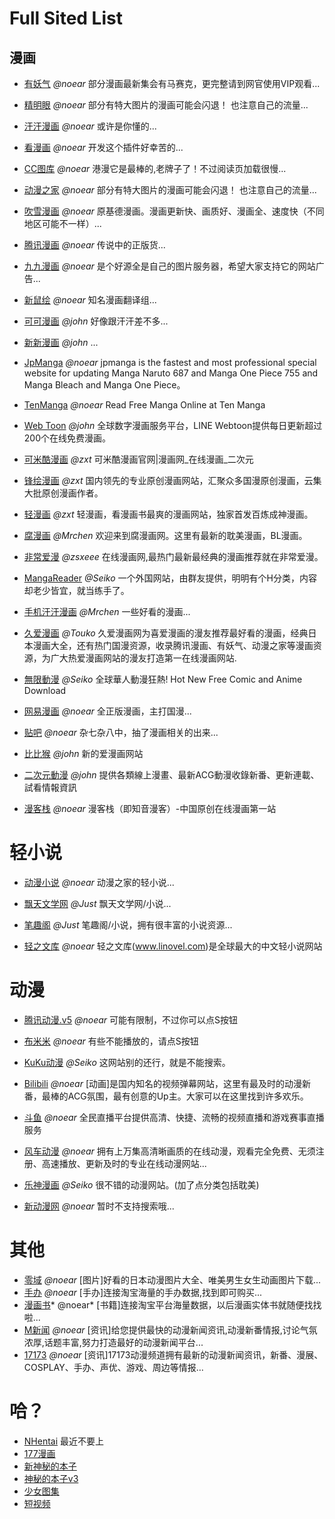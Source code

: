 # Full Sited List
## 漫画

- [有妖气](sited://data?aHR0cDovL3NpdGVkLm5vZWFyLm9yZy9hZGRpbi9zaXRlMTAwNS5zaXRlZC54bWw=)
  *@noear*
  部分漫画最新集会有马赛克，更完整请到网官使用VIP观看...

- [精明眼](sited://data?aHR0cDovL3NpdGVkLm5vZWFyLm9yZy9hZGRpbi9zaXRlMTAwNy5zaXRlZC54bWw=)
  *@noear* 
  部分有特大图片的漫画可能会闪退！ 也注意自己的流量...

- [汗汗漫画](sited://data?aHR0cDovL3NpdGVkLm5vZWFyLm9yZy9hZGRpbi9zaXRlMTAwOC5zaXRlZC54bWw=)
  *@noear*
  或许是你懂的...

- [看漫画](sited://data?aHR0cDovL3NpdGVkLm5vZWFyLm9yZy9hZGRpbi9zaXRlMTAwOS5zaXRlZC54bWw=)
  *@noear*
  开发这个插件好幸苦的...

- [CC图库](sited://data?aHR0cDovL3NpdGVkLm5vZWFyLm9yZy9hZGRpbi9zaXRlMTAxMi5zaXRlZC54bWw=)
  *@noear* 
  港漫它是最棒的,老牌子了！不过阅读页加载很慢...

- [动漫之家](sited://data?aHR0cDovL3NpdGVkLm5vZWFyLm9yZy9hZGRpbi9zaXRlMTAxNC5zaXRlZC54bWw=)
  *@noear*
  部分有特大图片的漫画可能会闪退！ 也注意自己的流量...

- [吹雪漫画](sited://data?aHR0cDovL3NpdGVkLm5vZWFyLm9yZy9hZGRpbi9zaXRlMTAxOS5zaXRlZC54bWw=)
  *@noear*
  原基德漫画。漫画更新快、画质好、漫画全、速度快（不同地区可能不一样）...

- [腾讯漫画](sited://data?aHR0cDovL3NpdGVkLm5vZWFyLm9yZy9hZGRpbi9zaXRlMTAyMC5zaXRlZC54bWw=)
  *@noear* 
  传说中的正版货...

- [九九漫画](sited://data?aHR0cDovL3NpdGVkLm5vZWFyLm9yZy9hZGRpbi9zaXRlMTAyMy5zaXRlZC54bWw=)
  *@noear* 
  是个好源全是自己的图片服务器，希望大家支持它的网站广告...

- [新鼠绘](sited://data?aHR0cDovL3NpdGVkLm5vZWFyLm9yZy9hZGRpbi9zaXRlMTAzMC5zaXRlZC54bWw=)
  *@noear* 
  知名漫画翻译组...

- [可可漫画](sited://data?aHR0cDovL3NpdGVkLm5vZWFyLm9yZy9hZGRpbi9zaXRlMTAzMi5zaXRlZC54bWw=)
  *@john*
  好像跟汗汗差不多...

- [新新漫画](sited://data?aHR0cDovL3NpdGVkLm5vZWFyLm9yZy9hZGRpbi9zaXRlMTAzMy5zaXRlZC54bWw=)
  *@john* 
  ...

- [JpManga](sited://data?aHR0cDovL3NpdGVkLm5vZWFyLm9yZy9hZGRpbi9zaXRlMTAzOS5zaXRlZC54bWw=)
  *@noear* 
  jpmanga is the fastest and most professional special website for updating Manga Naruto 687 and Manga One Piece 755 and Manga Bleach and Manga One Piece。

- [TenManga](sited://data?aHR0cDovL3NpdGVkLm5vZWFyLm9yZy9hZGRpbi9zaXRlMTA0MC5zaXRlZC54bWw=)
  *@noear*
  Read Free Manga Online at Ten Manga

- [Web Toon](sited://data?aHR0cDovL3NpdGVkLm5vZWFyLm9yZy9hZGRpbi91cGxvYWQxNTEyMjcxMjEyMDAuc2l0ZWQueG1s)
  *@john*
  全球数字漫画服务平台，LINE Webtoon提供每日更新超过200个在线免费漫画。

- [可米酷漫画](sited://data?aHR0cDovL3NpdGVkLm5vZWFyLm9yZy9hZGRpbi91cGxvYWQxNjAxMjAxMTAxMzguc2l0ZWQueG1s)
  *@zxt*
  可米酷漫画官网|漫画网_在线漫画_二次元

- [锋绘漫画](sited://data?aHR0cDovL3NpdGVkLm5vZWFyLm9yZy9hZGRpbi91cGxvYWQxNjAxMjgxMDAxMzcuc2l0ZWQueG1s)
  *@zxt* 
  国内领先的专业原创漫画网站，汇聚众多国漫原创漫画，云集大批原创漫画作者。

- [轻漫画](sited://data?aHR0cDovL3NpdGVkLm5vZWFyLm9yZy9hZGRpbi91cGxvYWQxNjA2MTgxNTA2MzIuc2l0ZWQueG1s)
  *@zxt*
  轻漫画，看漫画书最爽的漫画网站，独家首发百炼成神漫画。

- [腐漫画](sited://data?aHR0cDovL3NpdGVkLm5vZWFyLm9yZy9hZGRpbi91cGxvYWQxNjA3MDYxMTA3NDQuc2l0ZWQueG1s)
  *@Mrchen*
  欢迎来到腐漫画网。这里有最新的耽美漫画，BL漫画。

- [非常爱漫](sited://data?aHR0cDovL3NpdGVkLm5vZWFyLm9yZy9hZGRpbi91cGxvYWQxNjA3MDgxNDA3NTMuc2l0ZWQueG1s)
  *@zsxeee*
  在线漫画网,最热门最新最经典的漫画推荐就在非常爱漫。

- [MangaReader](sited://data?aHR0cDovL3NpdGVkLm5vZWFyLm9yZy9hZGRpbi91cGxvYWQxNjA3MDgyMjA3MDcuc2l0ZWQueG1s)
  *@Seiko*
  一个外国网站，由群友提供，明明有个H分类，内容却老少皆宜，就当练手了。

- [手机汗汗漫画](sited://data?aHR0cDovL3NpdGVkLm5vZWFyLm9yZy9hZGRpbi91cGxvYWQxNjA3MDkxNzA3MTQuc2l0ZWQueG1s)
  *@Mrchen* 
  一些好看的漫画...

- [久爱漫画](sited://data?aHR0cDovL3NpdGVkLm5vZWFyLm9yZy9hZGRpbi91cGxvYWQxNjA3MTAyMjA3MzMuc2l0ZWQueG1s)
  *@Touko*
  久爱漫画网为喜爱漫画的漫友推荐最好看的漫画，经典日本漫画大全，还有热门国漫资源，收录腾讯漫画、有妖气、动漫之家等漫画资源，为广大热爱漫画网站的漫友打造第一在线漫画网站.

- [無限動漫](sited://data?aHR0cDovL3NpdGVkLm5vZWFyLm9yZy9hZGRpbi91cGxvYWQxNjA3MTcwNzA3MTkuc2l0ZWQueG1s)
  *@Seiko*
  全球華人動漫狂熱! Hot New Free Comic and Anime Download

- [网易漫画](sited://data?aHR0cDovL3NpdGVkLm5vZWFyLm9yZy9hZGRpbi9zaXRlMTAzMS5zaXRlZC54bWw=)
  *@noear*
  全正版漫画，主打国漫...

- [贴吧](sited://data?aHR0cDovL3NpdGVkLm5vZWFyLm9yZy9hZGRpbi9zaXRlMTAzNC5zaXRlZC54bWw=)
  *@noear*
  杂七杂八中，抽了漫画相关的出来...

- [比比猴](sited://data?aHR0cDovL3NpdGVkLm5vZWFyLm9yZy9hZGRpbi9zaXRlMTAzNWEuc2l0ZWQueG1s)
  *@john*
  新的爱漫画网站

- [二次元動漫](sited://data?aHR0cDovL3NpdGVkLm5vZWFyLm9yZy9hZGRpbi9zaXRlMTAzNi5zaXRlZC54bWw=)
  *@john*
  提供各類線上漫畫、最新ACG動漫收錄新番、更新連載、試看情報資訊

- [漫客栈](sited://data?aHR0cDovL3NpdGVkLm5vZWFyLm9yZy9hZGRpbi9zaXRlMTAzNy5zaXRlZC54bWw=)
  *@noear* 
  漫客栈（即知音漫客）-中国原创在线漫画第一站

# 轻小说

- [动漫小说](sited://data?aHR0cDovL3NpdGVkLm5vZWFyLm9yZy9hZGRpbi9zaXRlMjAwMS5zaXRlZC54bWw=)
  *@noear*
  动漫之家的轻小说...

- [飘天文学网](sited://data?aHR0cDovL3NpdGVkLm5vZWFyLm9yZy9hZGRpbi9zaXRlMjAwMy5zaXRlZC54bWw=)
  *@Just*
  飘天文学网/小说...

- [笔趣阁](sited://data?aHR0cDovL3NpdGVkLm5vZWFyLm9yZy9hZGRpbi9zaXRlMjAwNC5zaXRlZC54bWw=)
  *@Just*
  笔趣阁/小说，拥有很丰富的小说资源...

- [轻之文库](sited://data?aHR0cDovL3NpdGVkLm5vZWFyLm9yZy9hZGRpbi9zaXRlMjAwMi5zaXRlZC54bWw=)
  *@noear*
  轻之文库(www.linovel.com)是全球最大的中文轻小说网站

# 动漫

- [腾讯动漫.v5](sited://data?aHR0cDovL3NpdGVkLm5vZWFyLm9yZy9hZGRpbi9zaXRlMzAwMy5zaXRlZC54bWw=)
  *@noear*
  可能有限制，不过你可以点S按钮

- [布米米](sited://data?aHR0cDovL3NpdGVkLm5vZWFyLm9yZy9hZGRpbi9zaXRlMzAwMS5zaXRlZC54bWw=)
  *@noear*
  有些不能播放的，请点S按钮

- [KuKu动漫](sited://data?aHR0cDovL3NpdGVkLm5vZWFyLm9yZy9hZGRpbi91cGxvYWQxNjA3MTQwODA3MjYuc2l0ZWQueG1s)
  *@Seiko*
  这网站别的还行，就是不能搜索。

- [Bilibili](sited://data?aHR0cDovL3NpdGVkLm5vZWFyLm9yZy9hZGRpbi9zaXRlMzAwNy5zaXRlZC54bWw=)
  *@noear*
  [动画]是国内知名的视频弹幕网站，这里有最及时的动漫新番，最棒的ACG氛围，最有创意的Up主。大家可以在这里找到许多欢乐。

- [斗鱼](sited://data?aHR0cDovL3NpdGVkLm5vZWFyLm9yZy9hZGRpbi9zaXRlNzAwMS5zaXRlZC54bWw=)
  *@noear*
  全民直播平台提供高清、快捷、流畅的视频直播和游戏赛事直播服务

- [风车动漫](sited://data?aHR0cDovL3NpdGVkLm5vZWFyLm9yZy9hZGRpbi9zaXRlMzAwNC5zaXRlZC54bWw=)
  *@noear*
  拥有上万集高清晰画质的在线动漫，观看完全免费、无须注册、高速播放、更新及时的专业在线动漫网站...

- [乐神漫画](sited://data?aHR0cDovL3NpdGVkLm5vZWFyLm9yZy9hZGRpbi91cGxvYWQxNjA3MDcxMzA3MzEuc2l0ZWQueG1s)
  *@Seiko*
  很不错的动漫网站。(加了点分类包括耽美)

- [新动漫网](sited://data?aHR0cDovL3NpdGVkLm5vZWFyLm9yZy9hZGRpbi9zaXRlMTAxMC5zaXRlZC54bWw=)
  *@noear*
  暂时不支持搜索哦...

# 其他

- [零域](sited://data?aHR0cDovL3NpdGVkLm5vZWFyLm9yZy9hZGRpbi9zaXRlNDAwMS5zaXRlZC54bWw=)
  *@noear*
  [图片]好看的日本动漫图片大全、唯美男生女生动画图片下载...
- [手办](sited://data?aHR0cDovL3NpdGVkLm5vZWFyLm9yZy9hZGRpbi9zaXRlNTAwMS5zaXRlZC54bWw=)
  *@noear*
  [手办]连接淘宝海量的手办数据,找到即可购买...
- [漫画书](sited://data?aHR0cDovL3NpdGVkLm5vZWFyLm9yZy9hZGRpbi9zaXRlNTAwMi5zaXRlZC54bWw=)*
  @noear*
  [书籍]连接淘宝平台海量数据，以后漫画实体书就随便找找啦...
- [M新闻](sited://data?aHR0cDovL3NpdGVkLm5vZWFyLm9yZy9hZGRpbi9zaXRlNjAwMS5zaXRlZC54bWw=)
  *@noear*
  [资讯]给您提供最快的动漫新闻资讯,动漫新番情报,讨论气氛浓厚,话题丰富,努力打造最好的动漫新闻平台...
- [17173](sited://data?aHR0cDovL3NpdGVkLm5vZWFyLm9yZy9hZGRpbi9zaXRlNjAwMi5zaXRlZC54bWw=)
  *@noear*
  [资讯]17173动漫频道拥有最新的动漫新闻资讯，新番、漫展、COSPLAY、手办、声优、游戏、周边等情报…

# 哈？

-  [NHentai](sited://data?aHR0cDovL2QudG91a28ubW9lL25oLmQvbmguZC5zaXRlZC54bWw=) 最近不要上
- [177漫画](www.westudio.ml/sited/177manga.sited)
- [新神秘的本子](www.westudio.ml/sited/newmagicbook.sited)
- [神秘的本子v3](www.westudio.ml/sited/magicbookv3.sited)
- [少女图集](www.westudio.ml/sited/teengirlgallery.sited)
- [短视频](www.westudio.ml/sited/shortvideo.sited)

